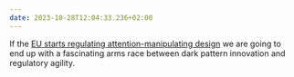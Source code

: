 ```yaml
---
date: 2023-10-28T12:04:33.236+02:00
---
```

If the [EU starts regulating attention-manipulating design](https://www.europarl.europa.eu/news/en/press-room/20231023IPR08161/new-eu-rules-needed-to-make-digital-platforms-less-addictive) we are going to end up with a fascinating arms race between dark pattern innovation and regulatory agility.

